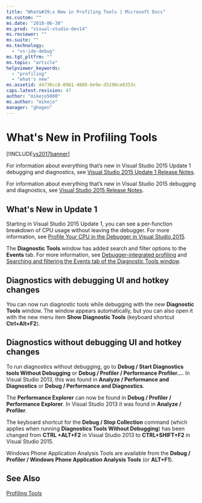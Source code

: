 ```yaml
---
title: "What&#39;s New in Profiling Tools | Microsoft Docs"
ms.custom: ""
ms.date: "2018-06-30"
ms.prod: "visual-studio-dev14"
ms.reviewer: ""
ms.suite: ""
ms.technology: 
  - "vs-ide-debug"
ms.tgt_pltfrm: ""
ms.topic: "article"
helpviewer_keywords: 
  - "profiling"
  - "what's new"
ms.assetid: d4736cc8-8961-4089-be9e-d5190ce8353c
caps.latest.revision: 47
author: "mikejo5000"
ms.author: "mikejo"
manager: "ghogen"
---
```

# What&#39;s New in Profiling Tools
[!INCLUDE[vs2017banner](../includes/vs2017banner.md)]

For information about everything that’s new in Visual Studio 2015 Update 1 debugging and diagnostics, see [Visual Studio 2015 Update 1 Release Notes](https://www.visualstudio.com/news/vs2015-update1-vs#debug).  
  
 For information about everything that’s new in Visual Studio 2015 debugging and diagnostics, see [Visual Studio 2015 Release Notes](https://www.visualstudio.com/news/vs2015-vs#Debug).  
  
## What's New in Update 1  
 Starting in Visual Studio 2015 Update 1, you can see a per-function breakdown of CPU usage without leaving the debugger. For more information, see [Profile Your CPU in the Debugger in Visual Studio 2015](http://blogs.msdn.com/b/visualstudioalm/archive/2015/10/29/profile-your-cpu-in-the-debugger-in-visual-studio-2015.aspx).  
  
 The **Diagnostic Tools** window has added search and filter options to the **Events** tab. For more information, see [Debugger-integrated profiling](http://msdn.microsoft.com/library/a1f40370-7b61-42c2-afc4-0e13eba98859) and  [Searching and filtering the Events tab of the Diagnostic Tools window](http://blogs.msdn.com/b/visualstudioalm/archive/2015/11/12/searching-and-filtering-the-events-tab-of-the-diagnostic-tools-window.aspx).  
  
## Diagnostics with debugging UI and hotkey changes  
 You can now run diagnostic tools while debugging with the new **Diagnostic Tools** window. The window appears automatically, but you can also open it with the new menu item **Show Diagnostic Tools** (keyboard shortcut **Ctrl+Alt+F2**).  
  
## Diagnostics without debugging UI and hotkey changes  
 To run diagnostics without debugging, go to **Debug / Start Diagnostics tools Without Debugging** or **Debug / Profiler / Performance Profiler...**. In Visual Studio 2013, this was found in **Analyze / Performance and Diagnostics** or **Debug / Performance and Diagnostics**.  
  
 The **Performance Explorer** can now be found in **Debug / Profiler / Performance Explorer**. In Visual Studio 2013 it was found in **Analyze / Profiler**.  
  
 The keyboard shortcut for the **Debug / Stop Collection** command (which applies when running **Diagnostics Tools Without Debugging**) has been changed from **CTRL +ALT+F2** in Visual Studio 2013 to **CTRL+SHIFT+F2** in Visual Studio 2015.  
  
 Windows Phone Application Analysis Tools are available from the **Debug / Profiler / Windows Phone Application Analysis Tools** (or **ALT+F1**).  
  
## See Also  
 [Profiling Tools](../profiling/profiling-tools.md)



